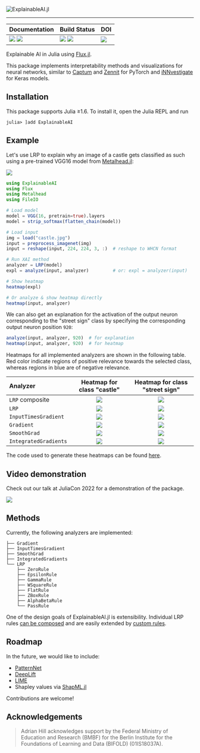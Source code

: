 ![ExplainableAI.jl][banner-img]
___

| **Documentation**                                                     | **Build Status**                                      | **DOI**                 |
|:--------------------------------------------------------------------- |:----------------------------------------------------- |:----------------------- |
| [![][docs-stab-img]][docs-stab-url] [![][docs-dev-img]][docs-dev-url] | [![][ci-img]][ci-url] [![][codecov-img]][codecov-url] | [![][doi-img]][doi-url] |

Explainable AI in Julia using [Flux.jl](https://fluxml.ai).

This package implements interpretability methods and visualizations for neural networks, similar to [Captum][captum-repo] and [Zennit][zennit-repo] for PyTorch and [iNNvestigate][innvestigate-repo] for Keras models. 

## Installation 
This package supports Julia ≥1.6. To install it, open the Julia REPL and run 
```julia-repl
julia> ]add ExplainableAI
```

## Example
Let's use LRP to explain why an image of a castle gets classified as such using a pre-trained VGG16 model from [Metalhead.jl](https://github.com/FluxML/Metalhead.jl):

![][castle]

```julia
using ExplainableAI
using Flux
using Metalhead
using FileIO

# Load model
model = VGG(16, pretrain=true).layers
model = strip_softmax(flatten_chain(model))

# Load input
img = load("castle.jpg")
input = preprocess_imagenet(img)
input = reshape(input, 224, 224, 3, :)  # reshape to WHCN format

# Run XAI method
analyzer = LRP(model)
expl = analyze(input, analyzer)         # or: expl = analyzer(input)

# Show heatmap
heatmap(expl)

# Or analyze & show heatmap directly
heatmap(input, analyzer)
```

We can also get an explanation for the activation of the output neuron corresponding to the "street sign" class by specifying the corresponding output neuron position `920`:
```julia
analyze(input, analyzer, 920)  # for explanation 
heatmap(input, analyzer, 920)  # for heatmap
```
Heatmaps for all implemented analyzers are shown in the following table. Red color indicate regions of positive relevance towards the selected class, whereas regions in blue are of negative relevance.

| **Analyzer**          | **Heatmap for class "castle"** |**Heatmap for class "street sign"** |
|:--------------------- |:------------------------------:|:----------------------------------:|
| `LRP` composite       | ![][castle-lrp-comp]           | ![][streetsign-lrp-comp]           |
| `LRP`                 | ![][castle-lrp]                | ![][streetsign-lrp]                |
| `InputTimesGradient`  | ![][castle-ixg]                | ![][streetsign-ixg]                |
| `Gradient`            | ![][castle-grad]               | ![][streetsign-grad]               |
| `SmoothGrad`          | ![][castle-smoothgrad]         | ![][streetsign-smoothgrad]         |
| `IntegratedGradients` | ![][castle-intgrad]            | ![][streetsign-intgrad]            |

The code used to generate these heatmaps can be found [here][asset-code].

## Video demonstration
Check out our talk at JuliaCon 2022 for a demonstration of the package.

[![][juliacon-img]][juliacon-url]

## Methods
Currently, the following analyzers are implemented:

```
├── Gradient
├── InputTimesGradient
├── SmoothGrad
├── IntegratedGradients
└── LRP
    ├── ZeroRule
    ├── EpsilonRule
    ├── GammaRule
    ├── WSquareRule
    ├── FlatRule
    ├── ZBoxRule
    ├── AlphaBetaRule
    └── PassRule
```

One of the design goals of ExplainableAI.jl is extensibility.
Individual LRP rules [can be composed][docs-composites] and are easily extended by [custom rules][docs-custom-rules].

## Roadmap
In the future, we would like to include:
- [PatternNet](https://arxiv.org/abs/1705.05598)
- [DeepLift](https://arxiv.org/abs/1704.02685)
- [LIME](https://arxiv.org/abs/1602.04938)
- Shapley values via  [ShapML.jl](https://github.com/nredell/ShapML.jl)

Contributions are welcome!

## Acknowledgements
> Adrian Hill acknowledges support by the Federal Ministry of Education and Research (BMBF) for the Berlin Institute for the Foundations of Learning and Data (BIFOLD) (01IS18037A).

[banner-img]: https://raw.githubusercontent.com/adrhill/ExplainableAI.jl/gh-pages/assets/banner.png

[asset-code]: https://github.com/adrhill/ExplainableAI.jl/blob/gh-pages/assets/heatmaps/readme_assets.jl
[castle]: https://raw.githubusercontent.com/adrhill/ExplainableAI.jl/gh-pages/assets/heatmaps/castle.jpg
[castle-lrp]: https://raw.githubusercontent.com/adrhill/ExplainableAI.jl/gh-pages/assets/heatmaps/castle_LRP.png
[castle-lrp-comp]: https://raw.githubusercontent.com/adrhill/ExplainableAI.jl/gh-pages/assets/heatmaps/castle_LRP_composite.png
[castle-ixg]: https://raw.githubusercontent.com/adrhill/ExplainableAI.jl/gh-pages/assets/heatmaps/castle_InputTimesGradient.png
[castle-grad]: https://raw.githubusercontent.com/adrhill/ExplainableAI.jl/gh-pages/assets/heatmaps/castle_Gradient.png
[castle-smoothgrad]: https://raw.githubusercontent.com/adrhill/ExplainableAI.jl/gh-pages/assets/heatmaps/castle_SmoothGrad.png
[castle-intgrad]: https://raw.githubusercontent.com/adrhill/ExplainableAI.jl/gh-pages/assets/heatmaps/castle_IntegratedGradients.png
[streetsign-lrp]: https://raw.githubusercontent.com/adrhill/ExplainableAI.jl/gh-pages/assets/heatmaps/streetsign_LRP.png
[streetsign-lrp-comp]: https://raw.githubusercontent.com/adrhill/ExplainableAI.jl/gh-pages/assets/heatmaps/streetsign_LRP_composite.png
[streetsign-ixg]: https://raw.githubusercontent.com/adrhill/ExplainableAI.jl/gh-pages/assets/heatmaps/streetsign_InputTimesGradient.png
[streetsign-grad]: https://raw.githubusercontent.com/adrhill/ExplainableAI.jl/gh-pages/assets/heatmaps/streetsign_Gradient.png
[streetsign-smoothgrad]: https://raw.githubusercontent.com/adrhill/ExplainableAI.jl/gh-pages/assets/heatmaps/streetsign_SmoothGrad.png
[streetsign-intgrad]: https://raw.githubusercontent.com/adrhill/ExplainableAI.jl/gh-pages/assets/heatmaps/streetsign_IntegratedGradients.png

[docs-stab-img]: https://img.shields.io/badge/docs-stable-blue.svg
[docs-stab-url]: https://adrhill.github.io/ExplainableAI.jl/stable

[docs-dev-img]: https://img.shields.io/badge/docs-main-blue.svg
[docs-dev-url]: https://adrhill.github.io/ExplainableAI.jl/dev

[ci-img]: https://github.com/adrhill/ExplainableAI.jl/workflows/CI/badge.svg
[ci-url]: https://github.com/adrhill/ExplainableAI.jl/actions

[codecov-img]: https://codecov.io/gh/adrhill/ExplainableAI.jl/branch/master/graph/badge.svg
[codecov-url]: https://codecov.io/gh/adrhill/ExplainableAI.jl

[docs-composites]: https://adrhill.github.io/ExplainableAI.jl/dev/generated/advanced_lrp/#Custom-LRP-composites
[docs-custom-rules]: https://adrhill.github.io/ExplainableAI.jl/dev/generated/advanced_lrp/#Custom-LRP-rules

[doi-img]: https://zenodo.org/badge/337430397.svg
[doi-url]: https://zenodo.org/badge/latestdoi/337430397

[juliacon-img]: http://img.youtube.com/vi/p5dg3vdmlvI/0.jpg
[juliacon-url]: https://www.youtube.com/watch?v=p5dg3vdmlvI

[captum-repo]: https://github.com/pytorch/captum
[zennit-repo]: https://github.com/chr5tphr/zennit
[innvestigate-repo]: https://github.com/albermax/innvestigate
